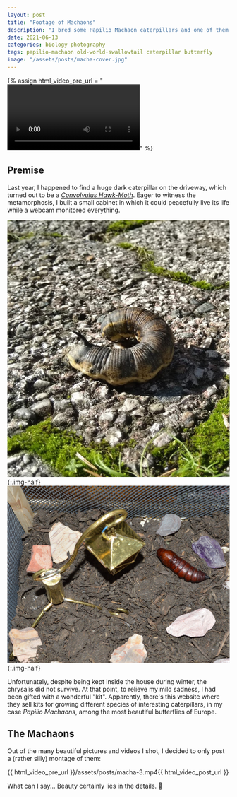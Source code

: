 ```yaml
---
layout: post
title: "Footage of Machaons"
description: "I bred some Papilio Machaon caterpillars and one of them made it to the butterfly stage"
date: 2021-06-13
categories: biology photography
tags: papilio-machaon old-world-swallowtail caterpillar butterfly
image: "/assets/posts/macha-cover.jpg"
---
```


{% assign html_video_pre_url = "<video controls class='vid-big'><source src='" %}
{% assign html_video_post_url = "' type='video/mp4'></video>" %}

## Premise
Last year, I happened to find a huge dark caterpillar on the driveway, which turned out to be a [*Convolvulus Hawk-Moth*](https://en.wikipedia.org/wiki/Agrius_convolvuli). Eager to witness the metamorphosis, I built a small cabinet in which it could peacefully live its life while a webcam monitored everything.

![Hawk-Moth caterpillar](/assets/posts/macha-1.jpg){:.img-half}
![Hawk-Moth chrysalis](/assets/posts/macha-2.jpg){:.img-half}

Unfortunately, despite being kept inside the house during winter, the chrysalis did not survive. At that point, to relieve my mild sadness, I had been gifted with a wonderful "kit". Apparently, there's this website where they sell kits for growing different species of interesting caterpillars, in my case *Papilio Machaons*, among the most beautiful butterflies of Europe.

## The Machaons
Out of the many beautiful pictures and videos I shot, I decided to only post a (rather silly) montage of them:

{{ html_video_pre_url }}/assets/posts/macha-3.mp4{{ html_video_post_url }}

What can I say... Beauty certainly lies in the details. :butterfly:
